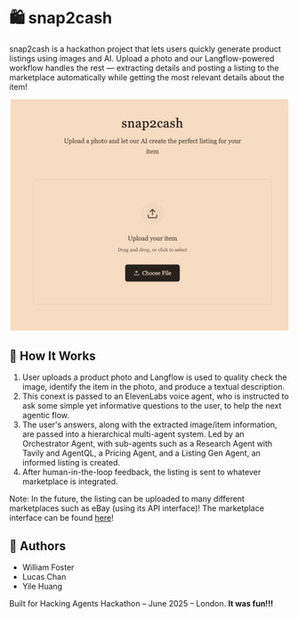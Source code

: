 # 🛍️ snap2cash

snap2cash is a hackathon project that lets users quickly generate product listings using images and AI. Upload a photo and our Langflow-powered workflow handles the rest — extracting details and posting a listing to the marketplace automatically while getting the most relevant details about the item!

<p align="center">
  <img src="./assets/image.png" alt="App Screenshot" width="500"/>
</p>


## 🧠 How It Works

1. User uploads a product photo and Langflow is used to quality check the image, identify the item in the photo, and produce a textual description.
2. This conext is passed to an ElevenLabs voice agent, who is instructed to ask some simple yet informative questions to the user, to help the next agentic flow.
3. The user's answers, along with the extracted image/item information, are passed into a hierarchical multi-agent system. Led by an Orchestrator Agent, with sub-agents such as a Research Agent with Tavily and AgentQL, a Pricing Agent, and a Listing Gen Agent, an informed listing is created.
4. After human-in-the-loop feedback, the listing is sent to whatever marketplace is integrated.

Note: In the future, the listing can be uploaded to many different marketplaces such as eBay (using its API interface)! The marketplace interface can be found [here](https://my-listing-app-tawny.vercel.app/)! 

## 🙌 Authors

- William Foster
- Lucas Chan
- Yile Huang

Built for Hacking Agents Hackathon – June 2025 – London. **It was fun!!!**
